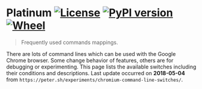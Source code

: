 # Platinum [![License](https://img.shields.io/badge/license-Apache_2-blue.svg)](https://www.apache.org/licenses/LICENSE-2.0) [![PyPI version](https://img.shields.io/pypi/v/platinum.svg)](https://pypi.org/project/platinum/) [![Wheel](https://img.shields.io/pypi/wheel/platinum.svg)](https://pypi.org/project/platinum/)

> Frequently used commands mappings.

There are lots of command lines which can be used with the Google Chrome browser.
Some change behavior of features, others are for debugging or experimenting.
This page lists the available switches including their conditions and descriptions.
Last update occurred on **2018-05-04** from `https://peter.sh/experiments/chromium-command-line-switches/`.